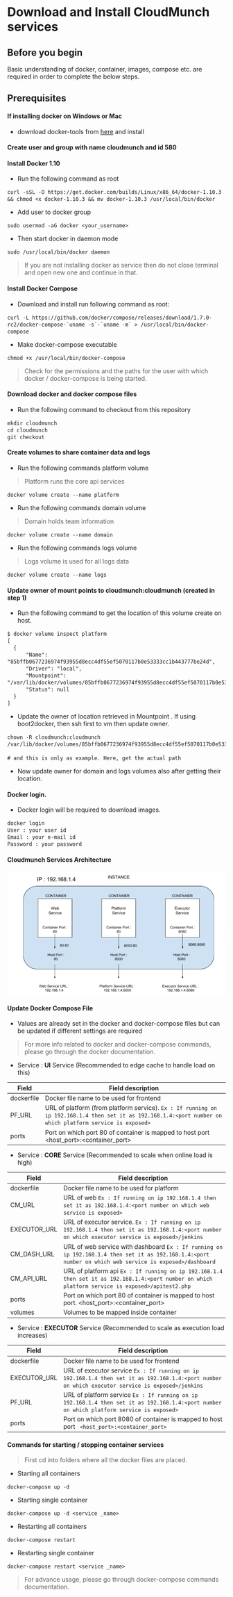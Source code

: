 # Download and Install CloudMunch services

## Before you begin

Basic understanding of docker, container, images, compose etc. are required in order to complete the below steps.

## Prerequisites

#### If installing docker on Windows or Mac 
* download docker-tools from [here](https://www.docker.com/products/docker-toolbox) and install

#### Create user and group with name cloudmunch and id 580
####  Install Docker 1.10

* Run the following command as root

```
curl -sSL -O https://get.docker.com/builds/Linux/x86_64/docker-1.10.3 && chmod +x docker-1.10.3 && mv docker-1.10.3 /usr/local/bin/docker
```

* Add user to docker group

```
sudo usermod -aG docker <your_username>
```

* Then start docker in daemon mode

```
sudo /usr/local/bin/docker daemon
```

> If you are not installing docker as service then do not close terminal and open new one and continue in that. 

#### Install Docker Compose

* Download and install run following command as root:	

```
curl -L https://github.com/docker/compose/releases/download/1.7.0-rc2/docker-compose-`uname -s`-`uname -m` > /usr/local/bin/docker-compose
```

* Make docker-compose executable

```
chmod +x /usr/local/bin/docker-compose
```

>  Check for the permissions and the paths for the user with which docker / docker-compose is being started.

#### Download docker and docker compose files

* Run the following command to checkout from this repository
```
mkdir cloudmunch
cd cloudmunch
git checkout 

```
#### Create volumes to share container data and logs

* Run the following commands platform volume

> Platform runs the core api services 

```
docker volume create --name platform
```
* Run the following commands domain volume

> Domain holds team information 

```
docker volume create --name domain
```
* Run the following commands logs volume

> Logs volume is used for all logs data

```
docker volume create --name logs
```

#### Update owner of mount points to cloudmunch:cloudmunch (created in step 1)

* Run the following command to get the location of this volume create on host. 

```
$ docker volume inspect platform
[
  {
      "Name": "85bffb0677236974f93955d8ecc4df55ef5070117b0e53333cc1b443777be24d",
      "Driver": "local",
      "Mountpoint": "/var/lib/docker/volumes/85bffb0677236974f93955d8ecc4df55ef5070117b0e53333cc1b443777be24d/_data",
      "Status": null
  }
]
```

* Update the owner of location retrieved in Mountpoint . If using boot2docker, then ssh first to vm then update owner.

```
chown -R cloudmunch:cloudmunch /var/lib/docker/volumes/85bffb0677236974f93955d8ecc4df55ef5070117b0e53333cc1b443777be24d/ 

# and this is only as example. Here, get the actual path

```

* Now update owner for domain and logs volumes also after getting their location.

#### Docker login. 

* Docker login will be required to download images. 

```
docker login
User : your user id
Email : your e-mail id
Password : your password
```

#### Cloudmunch Services Architecture
![alt text](images/architecture.png "Cloudmunch Services Architecture")


#### Update Docker Compose File
* Values are already set in the docker and docker-compose files but can be updated if different settings are required

> For more info related to docker and docker-compose commands, please go through the docker documentation. 

* Service : **UI** Service (Recommended to edge cache to handle load on this)

|Field | Field description|
|------|------------------|
| dockerfile | Docker file name to be used for frontend |
| PF_URL | URL of platform (from platform service). ```Ex : If running on ip 192.168.1.4 then set it as 192.168.1.4:<port number on which platform service is exposed>```|
| ports |  Port on which port 80 of container is mapped to host port <host_port>:<container_port>|
	

* Service : **CORE** Service (Recommended to scale when online load is high)

|Field | Field description|
|------|------------------|
|dockerfile|Docker file name to be used for platform|
|CM_URL| URL of web ```Ex : If running on ip 192.168.1.4 then set it as 192.168.1.4:<port number on which web service is exposed>```|
|EXECUTOR_URL|URL of executor service. ```Ex : If running on ip 192.168.1.4 then set it as 192.168.1.4:<port number on which executor service is exposed>/jenkins```|
|CM_DASH_URL|  URL of web service with dashboard ```Ex : If running on ip 192.168.1.4 then set it as 192.168.1.4:<port number on which web service is exposed>/dashboard```|
|CM_API_URL|  URL of platform api ```Ex : If running on ip 192.168.1.4 then set it as 192.168.1.4:<port number on which platform service is exposed>/apitest2.php```|
|ports|  Port on which port 80 of container is mapped to host port. <host_port>:<container_port>|
|volumes|  Volumes to be mapped inside container|

* Service : **EXECUTOR** Service (Recommended to scale as execution load increases)

|Field | Field description |
|------|-------------------|
|dockerfile|  Docker file name to be used for frontend |
|EXECUTOR_URL|  URL of executor service ``` Ex : If running on ip 192.168.1.4 then set it as 192.168.1.4:<port number on which executor service is exposed>/jenkins ```|
|PF_URL|  URL of platform service ```Ex : If running on ip 192.168.1.4 then set it as 192.168.1.4:<port number on which platform service is exposed>```|
|ports|  Port on which port 8080 of container is mapped to host port ``` <host_port>:<container_port>```|

#### Commands for starting / stopping container services

> First cd into folders where all the docker files are placed.

* Starting all containers
```
docker-compose up -d 
```
* Starting single container
```
docker-compose up -d <service _name>
```
* Restarting all containers
```
docker-compose restart
```
* Restarting single container
```
docker-compose restart <service _name>
```

> For advance usage, please go through docker-compose commands documentation.

